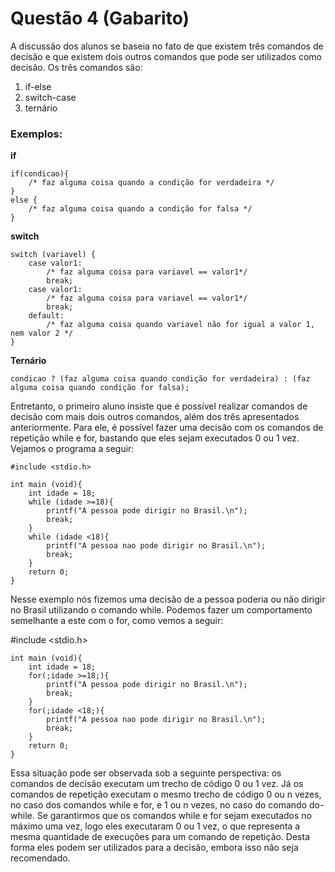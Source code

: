 # Questão 4 (Gabarito)
   A discussão dos alunos se baseia no fato de que existem três comandos de decisão e que existem dois outros comandos que pode ser utilizados como decisão. Os três comandos são:
   

 1. if-else
 2. switch-case
 3. ternário

### Exemplos:
**if**

    if(condicao){
	    /* faz alguma coisa quando a condição for verdadeira */
    } 
    else {
	    /* faz alguma coisa quando a condição for falsa */
    }
    
**switch**

    switch (variavel) {
    	case valor1:
    		/* faz alguma coisa para variavel == valor1*/
    		break;
    	case valor1:
    		/* faz alguma coisa para variavel == valor1*/
    		break;
    	default:
    		/* faz alguma coisa quando variavel não for igual a valor 1, nem valor 2 */
   	}

**Ternário**

    condicao ? (faz alguma coisa quando condição for verdadeira) : (faz alguma coisa quando condição for falsa);

Entretanto, o primeiro aluno insiste que é possível realizar comandos de decisão com mais dois outros comandos, além dos três apresentados anteriormente. Para ele, é possível fazer uma decisão com os comandos de repetição while e for, bastando que eles sejam executados 0 ou 1 vez.
Vejamos o programa a seguir:

    #include <stdio.h>
    
    int main (void){
    	int idade = 18;
    	while (idade >=18){
    		printf("A pessoa pode dirigir no Brasil.\n");
    		break;
    	}
    	while (idade <18){
    		printf("A pessoa nao pode dirigir no Brasil.\n");
    		break;
    	}
    	return 0;
    }

Nesse exemplo nós fizemos uma decisão de a pessoa poderia ou não dirigir no Brasil utilizando o comando while. Podemos fazer um comportamento semelhante a este com o for, como vemos a seguir:

   #include <stdio.h>
    
    int main (void){
    	int idade = 18;
    	for(;idade >=18;){
    		printf("A pessoa pode dirigir no Brasil.\n");
    		break;
    	}
    	for(;idade <18;){
    		printf("A pessoa nao pode dirigir no Brasil.\n");
    		break;
    	}
    	return 0;
    }
Essa situação pode ser observada sob a seguinte perspectiva: os comandos de decisão executam um trecho de código 0 ou 1 vez. Já os comandos de repetição executam o mesmo trecho de código 0 ou n vezes, no caso dos comandos while e for, e 1 ou n vezes, no caso do comando do-while. Se garantirmos que os comandos while e for sejam executados no máximo uma vez, logo eles executaram 0 ou 1 vez, o que representa a mesma quantidade de execuções para um comando de repetição. Desta forma eles podem ser utilizados para a decisão, embora isso não seja recomendado.